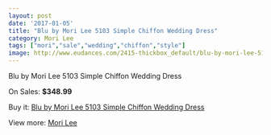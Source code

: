 ```yaml
---
layout: post
date: '2017-01-05'
title: "Blu by Mori Lee 5103 Simple Chiffon Wedding Dress"
category: Mori Lee
tags: ["mori","sale","wedding","chiffon","style"]
image: http://www.eudances.com/2415-thickbox_default/blu-by-mori-lee-5103-simple-chiffon-wedding-dress.jpg
---
```

Blu by Mori Lee 5103 Simple Chiffon Wedding Dress

On Sales: **$348.99**
<a href="https://www.eudances.com/en/mori-lee/805-blu-by-mori-lee-5103-simple-chiffon-wedding-dress.html"><amp-img layout="responsive" width="600" height="600" src="//www.eudances.com/2415-thickbox_default/blu-by-mori-lee-5103-simple-chiffon-wedding-dress.jpg" alt="Blu by Mori Lee 5103 Simple Chiffon Wedding Dress 0" /></a>
<a href="https://www.eudances.com/en/mori-lee/805-blu-by-mori-lee-5103-simple-chiffon-wedding-dress.html"><amp-img layout="responsive" width="600" height="600" src="//www.eudances.com/2416-thickbox_default/blu-by-mori-lee-5103-simple-chiffon-wedding-dress.jpg" alt="Blu by Mori Lee 5103 Simple Chiffon Wedding Dress 1" /></a>
<a href="https://www.eudances.com/en/mori-lee/805-blu-by-mori-lee-5103-simple-chiffon-wedding-dress.html"><amp-img layout="responsive" width="600" height="600" src="//www.eudances.com/2417-thickbox_default/blu-by-mori-lee-5103-simple-chiffon-wedding-dress.jpg" alt="Blu by Mori Lee 5103 Simple Chiffon Wedding Dress 2" /></a>

Buy it: [Blu by Mori Lee 5103 Simple Chiffon Wedding Dress](https://www.eudances.com/en/mori-lee/805-blu-by-mori-lee-5103-simple-chiffon-wedding-dress.html "Blu by Mori Lee 5103 Simple Chiffon Wedding Dress")

View more: [Mori Lee](https://www.eudances.com/en/9-mori-lee "Mori Lee")